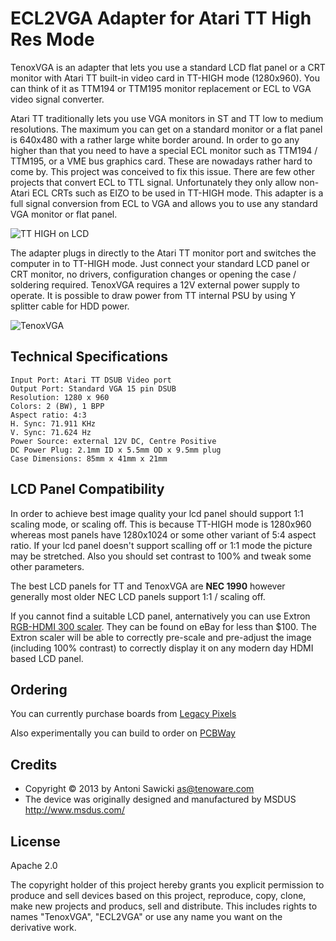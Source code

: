 # ECL2VGA Adapter for Atari TT High Res Mode

TenoxVGA is an adapter that lets you use a standard LCD flat panel or a CRT monitor with Atari TT built-in video card in TT-HIGH mode (1280x960). You can think of it as TTM194 or TTM195 monitor replacement or ECL to VGA video signal converter.

Atari TT traditionally lets you use VGA monitors in ST and TT low to medium resolutions. The maximum you can get on a standard monitor or a flat panel is 640x480 with a rather large white border around. In order to go any higher than that you need to have a special ECL monitor such as TTM194 / TTM195, or a VME bus graphics card. These are nowadays rather hard to come by. This project was conceived to fix this issue. There are few other projects that convert ECL to TTL signal. Unfortunately they only allow non-Atari ECL CRTs such as EIZO to be used in TT-HIGH mode. This adapter is a full signal conversion from ECL to VGA and allows you to use any standard VGA monitor or flat panel.

![TT HIGH on LCD](tthigh.jpg)

The adapter plugs in directly to the Atari TT monitor port and switches the computer in to TT-HIGH mode. Just connect your standard LCD panel or CRT monitor, no drivers, configuration changes or opening the case / soldering required. TenoxVGA requires a 12V external power supply to operate. It is possible to draw power from TT internal PSU by using Y splitter cable for HDD power. 

![TenoxVGA](tenoxvga1.jpg)

## Technical Specifications

```
Input Port: Atari TT DSUB Video port
Output Port: Standard VGA 15 pin DSUB
Resolution: 1280 x 960
Colors: 2 (BW), 1 BPP
Aspect ratio: 4:3
H. Sync: 71.911 KHz
V. Sync: 71.624 Hz
Power Source: external 12V DC, Centre Positive
DC Power Plug: 2.1mm ID x 5.5mm OD x 9.5mm plug 
Case Dimensions: 85mm x 41mm x 21mm
```

## LCD Panel Compatibility

In order to achieve best image quality your lcd panel should support 1:1 scaling mode, or scaling off. This is because TT-HIGH mode is 1280x960 whereas most panels have 1280x1024 or some other variant of 5:4 aspect ratio. If your lcd panel doesn't support scalling off or 1:1 mode the picture may be stretched. Also you should set contrast to 100% and tweak some other parameters.

The best LCD panels for TT and TenoxVGA are **NEC 1990** however generally most older NEC LCD panels support 1:1 / scaling off.

If you cannot find a suitable LCD panel, anternatively you can use Extron [RGB-HDMI 300 scaler](https://www.extron.com/product/rgbhdmi300a). They can be found on eBay for less than $100. The Extron scaler will be able to correctly pre-scale and pre-adjust the image (including 100% contrast) to correctly display it on any modern day HDMI based LCD panel.

## Ordering

You can currently purchase boards from [Legacy Pixels](https://www.legacypixels.com/atari)

Also experimentally you can build to order on [PCBWay](https://www.pcbway.com/project/shareproject/TenoxVGA___ECL2VGA_Adapter_for_Atari_TT_High_Res_Mode.html)

## Credits
* Copyright © 2013 by Antoni Sawicki <as@tenoware.com>
* The device was originally designed and manufactured by MSDUS http://www.msdus.com/

## License
Apache 2.0

The copyright holder of this project hereby grants you explicit permission to produce and sell devices based on this project, reproduce, copy, clone, make new projects and producs, sell and distribute. This includes rights to names "TenoxVGA", "ECL2VGA" or use any name you want on the derivative work.
